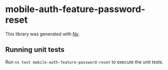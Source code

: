 # mobile-auth-feature-password-reset

This library was generated with [Nx](https://nx.dev).

## Running unit tests

Run `nx test mobile-auth-feature-password-reset` to execute the unit tests.
